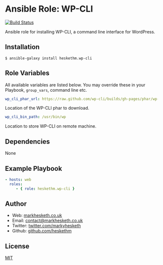 Ansible Role: WP-CLI
=======================

[![Build Status](https://travis-ci.org/heskethm/ansible-role-wp-cli.svg)](https://travis-ci.org/heskethm/ansible-role-wp-cli)

Ansible role for installing WP-CLI, a command line interface for WordPress.

Installation
------------

```
$ ansible-galaxy install heskethm.wp-cli
```

Role Variables
--------------

All available variables are listed below. You may override these in your Playbook, `group_vars`, command line etc.

```yml
wp_cli_phar_url: https://raw.github.com/wp-cli/builds/gh-pages/phar/wp-cli.phar
```

Location of the WP-CLI phar to download.

```yml
wp_cli_bin_path: /usr/bin/wp
```

Location to store WP-CLI on remote machine.

Dependencies
------------

None

Example Playbook
----------------

```yml
- hosts: web
  roles:
     - { role: heskethm.wp-cli }
```

Author
------------------

* Web: [markhesketh.co.uk](http://www.markhesketh.co.uk/)
* Email: [contact@markhesketh.co.uk](mailto:contact@markhesketh.co.uk)
* Twitter: [twitter.com/markyhesketh](http://www.twitter.com/markyhesketh/)
* Github: [github.com/heskethm](http://www.github.com/heskethm/)

License
-------

[MIT](http://opensource.org/licenses/MIT)